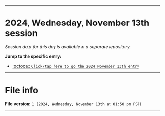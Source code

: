 
***

# 2024, Wednesday, November 13th session

_Session data for this day is available in a separate repository._

**Jump to the specific entry:**

- [:octocat: `Click/tap here to go the 2024 November 13th entry`](https://github.com/seanpm2001/SeansLifeArchive_Images_TinyTower_Y2024/tree/SeansLifeArchive_Images_TinyTower_Y2024_Main-dev/2024/11_November/13/)

***

# File info

**File version:** `1 (2024, Wednesday, November 13th at 01:50 pm PST)`

***
